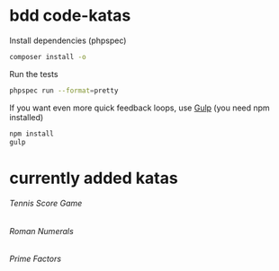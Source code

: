 # bdd code-katas
Install dependencies (phpspec)
```bash
composer install -o
```
Run the tests
```bash
phpspec run --format=pretty
```
If you want even more quick feedback loops, use [Gulp](https://github.com/gulpjs/gulp) (you need npm installed)
```bash
npm install 
gulp
```
# currently added katas
###### Tennis Score Game
###### Roman Numerals
###### Prime Factors
